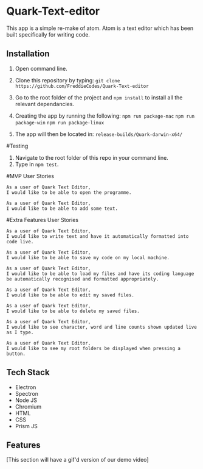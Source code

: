 # Quark-Text-editor

This app is a simple re-make of atom. Atom is a text editor which has been built specifically for writing code.

## Installation

1. Open command line.

2. Clone this repository by typing: `git clone https://github.com/FreddieCodes/Quark-Text-editor`

3. Go to the root folder of the project and `npm install` to install all the relevant dependancies.

4. Creating the app by running the following:
`npm run package-mac`
`npm run package-win`
`npm run package-linux`

5. The app will then be located in:
`release-builds/Quark-darwin-x64/`

#Testing

1. Navigate to the root folder of this repo in your command line.
2. Type in `npm test`.


#MVP User Stories

```
As a user of Quark Text Editor,
I would like to be able to open the programme.

As a user of Quark Text Editor,
I would like to be able to add some text.

```

#Extra Features User Stories

````
As a user of Quark Text Editor,
I would like to write text and have it automatically formatted into code live.

As a user of Quark Text Editor,
I would like to be able to save my code on my local machine.

As a user of Quark Text Editor,
I would like to be able to load my files and have its coding language be automatically recognised and formatted appropriately.

As a user of Quark Text Editor,
I would like to be able to edit my saved files.

As a user of Quark Text Editor,
I would like to be able to delete my saved files.

As a user of Quark Text Editor,
I would like to see character, word and line counts shown updated live as I type.

As a user of Quark Text Editor,
I would like to see my root folders be displayed when pressing a button.

`````

## Tech Stack
- Electron
- Spectron
- Node JS
- Chromium
- HTML
- CSS
- Prism JS


## Features

[This section will have a gif'd version of our demo video]
